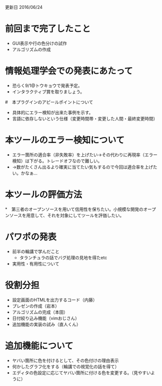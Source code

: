 更新日 2016/06/24

# 前回まで完了したこと
* GUI表示や行の色分けの試作
* アルゴリズムの作成

# 情報処理学会での発表にあたって
* 恐らく9/1@トウキョウで発表予定。
* インタラクティブ賞を取りましょう。

#　本プラグインのアピールポイントについて
* 具体的にエラー検知が出来た事例を示す。
* 言語に依存しないという仕様（変更時間帯・変更した人間・最終変更時間）

# 本ツールのエラー検知について
* エラー箇所の適合率（非失敗率）を上げたい→その代わりに再現率（エラー検知）は下がる。トレードオフなので難しい。
* →数がたくさん出るより確実に当てたい気もするので今回は適合率を上げたい。かなぁ…

# 本ツールの評価方法
*　第三者のオープンソースを用いて信用性を保ちたい。小規模な開発のオープンソースを用意して、それを対象にしてツールを評価したい。


# パワポの発表
* 前半の輪講で学んだこと
  * タランチュラの話でバグ処理の見地を得たetc
* 実用性・有用性について

# 役割分担
* 設定画面のHTMLを出力するコード（内藤）
* プレゼンの作成（岩本）
* アルゴリズムの完成（本田）
* 日付絞り込み機能（vimおじさん）
* 追加機能の実装の試み（直人くん）

# 追加機能について
* ヤバい箇所に色を付けるとして、その色付けの理由表示
* 何かしたグラフ化をする（輪講での視覚化の話を得て）
* エディタの色設定に応じてヤバい箇所に付ける色を変更する。（見やすいように）

